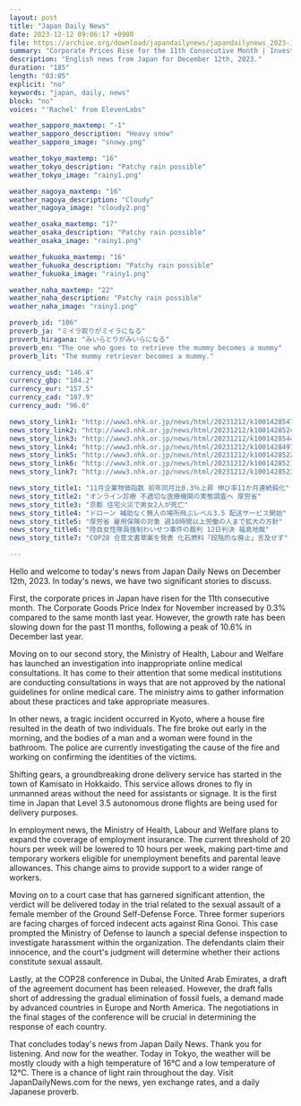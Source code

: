 ```yaml
---
layout: post
title: "Japan Daily News"
date: 2023-12-12 09:06:17 +0900
file: https://archive.org/download/japandailynews/japandailynews_2023-12-12.mp3
summary: "Corporate Prices Rise for the 11th Consecutive Month | Investigation into Inappropriate Online Medical Consultations, & more…"
description: "English news from Japan for December 12th, 2023."
duration: "185"
length: "03:05"
explicit: "no"
keywords: "japan, daily, news"
block: "no"
voices: "'Rachel' from ElevenLabs"

weather_sapporo_maxtemp: "-1"
weather_sapporo_description: "Heavy snow"
weather_sapporo_image: "snowy.png"

weather_tokyo_maxtemp: "16"
weather_tokyo_description: "Patchy rain possible"
weather_tokyo_image: "rainy1.png"

weather_nagoya_maxtemp: "16"
weather_nagoya_description: "Cloudy"
weather_nagoya_image: "cloudy2.png"

weather_osaka_maxtemp: "17"
weather_osaka_description: "Patchy rain possible"
weather_osaka_image: "rainy1.png"

weather_fukuoka_maxtemp: "16"
weather_fukuoka_description: "Patchy rain possible"
weather_fukuoka_image: "rainy1.png"

weather_naha_maxtemp: "22"
weather_naha_description: "Patchy rain possible"
weather_naha_image: "rainy1.png"

proverb_id: "106"
proverb_ja: "ミイラ取りがミイラになる"
proverb_hiragana: "みいらとりがみいらになる"
proverb_en: "The one who goes to retrieve the mummy becomes a mummy"
proverb_lit: "The mummy retriever becomes a mummy."

currency_usd: "146.4"
currency_gbp: "184.2"
currency_eur: "157.5"
currency_cad: "107.9"
currency_aud: "96.0"

news_story_link1: "http://www3.nhk.or.jp/news/html/20231212/k10014285471000.html"
news_story_link2: "http://www3.nhk.or.jp/news/html/20231212/k10014285241000.html"
news_story_link3: "http://www3.nhk.or.jp/news/html/20231212/k10014285441000.html"
news_story_link4: "http://www3.nhk.or.jp/news/html/20231212/k10014284971000.html"
news_story_link5: "http://www3.nhk.or.jp/news/html/20231212/k10014285221000.html"
news_story_link6: "http://www3.nhk.or.jp/news/html/20231212/k10014285211000.html"
news_story_link7: "http://www3.nhk.or.jp/news/html/20231212/k10014285231000.html"

news_story_title1: "11月企業物価指数 前年同月比0.3％上昇 伸び率11か月連続鈍化"
news_story_title2: "オンライン診療 不適切な医療機関の実態調査へ 厚労省"
news_story_title3: "京都 住宅火災で男女2人が死亡"
news_story_title4: "ドローン 補助なく無人の場所飛ぶレベル3.5 配送サービス開始"
news_story_title5: "厚労省 雇用保険の対象 週10時間以上労働の人まで拡大の方針"
news_story_title6: "陸自女性隊員強制わいせつ事件の裁判 12日判決 福島地裁"
news_story_title7: "COP28 合意文書草案を発表 化石燃料「段階的な廃止」言及せず"

---
```


Hello and welcome to today's news from Japan Daily News on December 12th, 2023. In today's news, we have two significant stories to discuss.

First, the corporate prices in Japan have risen for the 11th consecutive month. The Corporate Goods Price Index for November increased by 0.3% compared to the same month last year. However, the growth rate has been slowing down for the past 11 months, following a peak of 10.6% in December last year.

Moving on to our second story, the Ministry of Health, Labour and Welfare has launched an investigation into inappropriate online medical consultations. It has come to their attention that some medical institutions are conducting consultations in ways that are not approved by the national guidelines for online medical care. The ministry aims to gather information about these practices and take appropriate measures.

In other news, a tragic incident occurred in Kyoto, where a house fire resulted in the death of two individuals. The fire broke out early in the morning, and the bodies of a man and a woman were found in the bathroom. The police are currently investigating the cause of the fire and working on confirming the identities of the victims.

Shifting gears, a groundbreaking drone delivery service has started in the town of Kamisato in Hokkaido. This service allows drones to fly in unmanned areas without the need for assistants or signage. It is the first time in Japan that Level 3.5 autonomous drone flights are being used for delivery purposes.

In employment news, the Ministry of Health, Labour and Welfare plans to expand the coverage of employment insurance. The current threshold of 20 hours per week will be lowered to 10 hours per week, making part-time and temporary workers eligible for unemployment benefits and parental leave allowances. This change aims to provide support to a wider range of workers.

Moving on to a court case that has garnered significant attention, the verdict will be delivered today in the trial related to the sexual assault of a female member of the Ground Self-Defense Force. Three former superiors are facing charges of forced indecent acts against Rina Gonoi. This case prompted the Ministry of Defense to launch a special defense inspection to investigate harassment within the organization. The defendants claim their innocence, and the court's judgment will determine whether their actions constitute sexual assault.

Lastly, at the COP28 conference in Dubai, the United Arab Emirates, a draft of the agreement document has been released. However, the draft falls short of addressing the gradual elimination of fossil fuels, a demand made by advanced countries in Europe and North America. The negotiations in the final stages of the conference will be crucial in determining the response of each country.

That concludes today's news from Japan Daily News. Thank you for listening. And now for the weather. Today in Tokyo, the weather will be mostly cloudy with a high temperature of 16°C and a low temperature of 12°C. There is a chance of light rain throughout the day.  Visit JapanDailyNews.com for the news, yen exchange rates, and a daily Japanese proverb.
